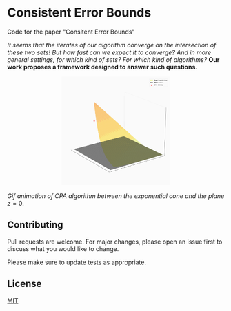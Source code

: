 # Consistent Error Bounds
Code for the paper "Consitent Error Bounds"


*It seems that the iterates of our algorithm converge on the intersection of these two sets! But how fast can we expect it to converge? And in more general settings, for which kind of sets? For which kind of algorithms?*
**Our work proposes a framework designed to answer such questions**.

<p align="center">
<img src="https://github.com/ozekri/ConsistentErrorBounds/blob/main/gif_saves/render.gif" width=50% height=50% alt>
</p>

<em>Gif animation of CPA algorithm between the exponential cone and the plane </em> $z=0$.

## Contributing

Pull requests are welcome. For major changes, please open an issue first
to discuss what you would like to change.

Please make sure to update tests as appropriate.

## License

[MIT](https://github.com/ozekri/ConsistentErrorBounds/blob/main/LICENSE)
